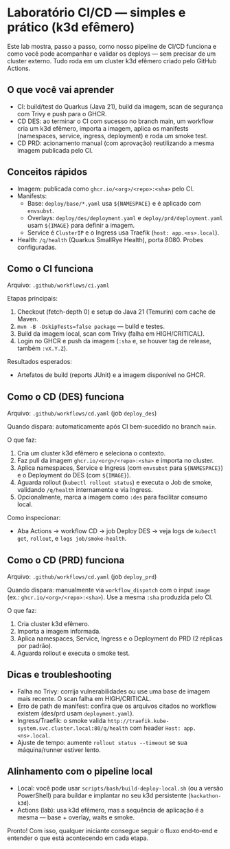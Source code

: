 # Laboratório CI/CD — simples e prático (k3d efêmero)

Este lab mostra, passo a passo, como nosso pipeline de CI/CD funciona e como você pode acompanhar e validar os deploys — sem precisar de um cluster externo. Tudo roda em um cluster k3d efêmero criado pelo GitHub Actions.

## O que você vai aprender

- CI: build/test do Quarkus (Java 21), build da imagem, scan de segurança com Trivy e push para o GHCR.
- CD DES: ao terminar o CI com sucesso no branch main, um workflow cria um k3d efêmero, importa a imagem, aplica os manifests (namespaces, service, ingress, deployment) e roda um smoke test.
- CD PRD: acionamento manual (com aprovação) reutilizando a mesma imagem publicada pelo CI.

## Conceitos rápidos

- Imagem: publicada como `ghcr.io/<org>/<repo>:<sha>` pelo CI.
- Manifests:
  - Base: `deploy/base/*.yaml` usa `${NAMESPACE}` e é aplicado com `envsubst`.
  - Overlays: `deploy/des/deployment.yaml` e `deploy/prd/deployment.yaml` usam `${IMAGE}` para definir a imagem.
  - Service é `ClusterIP` e o Ingress usa Traefik (`host: app.<ns>.local`).
- Health: `/q/health` (Quarkus SmallRye Health), porta 8080. Probes configuradas.

## Como o CI funciona

Arquivo: `.github/workflows/ci.yaml`

Etapas principais:
1. Checkout (fetch-depth 0) e setup do Java 21 (Temurin) com cache de Maven.
2. `mvn -B -DskipTests=false package` — build e testes.
3. Build da imagem local, scan com Trivy (falha em HIGH/CRITICAL).
4. Login no GHCR e push da imagem (`:sha` e, se houver tag de release, também `:vX.Y.Z`).

Resultados esperados:
- Artefatos de build (reports JUnit) e a imagem disponível no GHCR.

## Como o CD (DES) funciona

Arquivo: `.github/workflows/cd.yaml` (job `deploy_des`)

Quando dispara: automaticamente após CI bem‑sucedido no branch `main`.

O que faz:
1. Cria um cluster k3d efêmero e seleciona o contexto.
2. Faz pull da imagem `ghcr.io/<org>/<repo>:<sha>` e importa no cluster.
3. Aplica namespaces, Service e Ingress (com `envsubst` para `${NAMESPACE}`) e o Deployment do DES (com `${IMAGE}`).
4. Aguarda rollout (`kubectl rollout status`) e executa o Job de smoke, validando `/q/health` internamente e via Ingress.
5. Opcionalmente, marca a imagem como `:des` para facilitar consumo local.

Como inspecionar:
- Aba Actions → workflow CD → job Deploy DES → veja logs de `kubectl get`, `rollout`, e `logs job/smoke-health`.

## Como o CD (PRD) funciona

Arquivo: `.github/workflows/cd.yaml` (job `deploy_prd`)

Quando dispara: manualmente via `workflow_dispatch` com o input `image` (ex.: `ghcr.io/<org>/<repo>:<sha>`). Use a mesma `:sha` produzida pelo CI.

O que faz:
1. Cria cluster k3d efêmero.
2. Importa a imagem informada.
3. Aplica namespaces, Service, Ingress e o Deployment do PRD (2 réplicas por padrão).
4. Aguarda rollout e executa o smoke test.

## Dicas e troubleshooting

- Falha no Trivy: corrija vulnerabilidades ou use uma base de imagem mais recente. O scan falha em HIGH/CRITICAL.
- Erro de path de manifest: confira que os arquivos citados no workflow existem (des/prd usam `deployment.yaml`).
- Ingress/Traefik: o smoke valida `http://traefik.kube-system.svc.cluster.local:80/q/health` com header `Host: app.<ns>.local`.
- Ajuste de tempo: aumente `rollout status --timeout` se sua máquina/runner estiver lento.

## Alinhamento com o pipeline local

- Local: você pode usar `scripts/bash/build-deploy-local.sh` (ou a versão PowerShell) para buildar e implantar no seu k3d persistente (`hackathon-k3d`).
- Actions (lab): usa k3d efêmero, mas a sequência de aplicação é a mesma — base + overlay, waits e smoke.

Pronto! Com isso, qualquer iniciante consegue seguir o fluxo end‑to‑end e entender o que está acontecendo em cada etapa.
